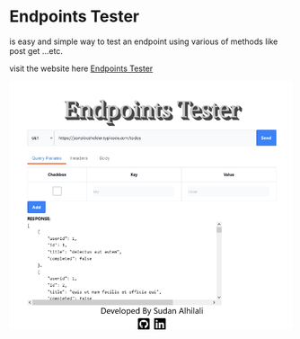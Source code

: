 # Endpoints Tester

is easy and simple way to test an endpoint using various of methods like post get ...etc.

visit the website here [Endpoints Tester](https://www.google.com)

<img src="https://raw.githubusercontent.com/SudanAlhilali/endpoints-tester/main/src/screenshots/Screenshot%202022-08-18%20at%2015-29-39%20React%20App.png"/>

